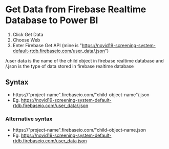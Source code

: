 # Get Data from Firebase Realtime Database to Power BI

1. Click Get Data
2. Choose Web
3. Enter Firebase Get API (mine is "https://novid19-screening-system-default-rtdb.firebaseio.com/user_data/.json")

/user data is the name of the child object in firebase realtime database and /.json is the type of data stored in firebase realtime database

## Syntax

* https://"project-name".firebaseio.com/"child-object-name"/.json
* Eg. https://novid19-screening-system-default-rtdb.firebaseio.com/user_data/.json
 
### Alternative syntax 
  
* https://"project-name".firebaseio.com/"child-object-name.json 
* Eg. https://novid19-screening-system-default-rtdb.firebaseio.com/user_data.json
